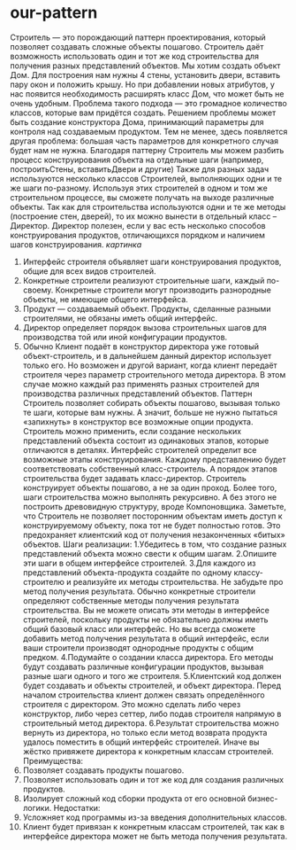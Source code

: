 # our-pattern
Строитель — это порождающий паттерн проектирования, который позволяет создавать сложные объекты пошагово. Строитель даёт возможность использовать один и тот же код строительства для получения разных представлений объектов.
Мы хотим создать объект Дом. Для построения нам нужны 4 стены, установить двери, вставить пару окон и положить крышу. Но при добавлении новых атрибутов, у нас появится необходимость расширять класс Дом, что может быть не очень удобным. Проблема такого подхода — это громадное количество классов, которые вам придётся создать.
Решением проблемы может быть создание конструктора Дома, принимающий параметры для контроля над создаваемым продуктом. Тем не менее, здесь появляется другая проблема: большая часть параметров для конкретного случая будет нам не нужна.
Благодаря паттерну Строитель мы можем разбить процесс конструирования объекта на отдельные шаги (например, построитьСтены, вставитьДвери и другие)
Также для разных задач используются несколько классов Строителей, выполняющих одни и те же шаги по-разному. Используя этих строителей в одном и том же строительном процессе, вы сможете получать на выходе различные объекты.
Так как для строительства используются одни и те же методы (построение стен, дверей), то их можно вынести в отдельный класс – Директор. Директор полезен, если у вас есть несколько способов конструирования продуктов, отличающихся порядком и наличием шагов конструирования.
*картинка*
1. Интерфейс строителя объявляет шаги конструирования продуктов, общие для всех видов строителей.
2. Конкретные строители реализуют строительные шаги, каждый по-своему. Конкретные строители могут производить разнородные объекты, не имеющие общего интерфейса.
3. Продукт — создаваемый объект. Продукты, сделанные разными строителями, не обязаны иметь общий интерфейс.
4. Директор определяет порядок вызова строительных шагов для производства той или иной конфигурации продуктов.
5. Обычно Клиент подаёт в конструктор директора уже готовый объект-строитель, и в дальнейшем данный директор использует только его. Но возможен и другой вариант, когда клиент передаёт строителя через параметр строительного метода директора. В этом случае можно каждый раз применять разных строителей для производства различных представлений объектов.
Паттерн Строитель позволяет собирать объекты пошагово, вызывая только те шаги, которые вам нужны. А значит, больше не нужно пытаться «запихнуть» в конструктор все возможные опции продукта.
Строитель можно применить, если создание нескольких представлений объекта состоит из одинаковых этапов, которые отличаются в деталях.
Интерфейс строителей определит все возможные этапы конструирования. Каждому представлению будет соответствовать собственный класс-строитель. А порядок этапов строительства будет задавать класс-директор.
Строитель конструирует объекты пошагово, а не за один проход. Более того, шаги строительства можно выполнять рекурсивно. А без этого не построить древовидную структуру, вроде Компоновщика.
Заметьте, что Строитель не позволяет посторонним объектам иметь доступ к конструируемому объекту, пока тот не будет полностью готов. Это предохраняет клиентский код от получения незаконченных «битых» объектов.
Шаги реализации:
1.Убедитесь в том, что создание разных представлений объекта можно свести к общим шагам.
2.Опишите эти шаги в общем интерфейсе строителей.
3.Для каждого из представлений объекта-продукта создайте по одному классу-строителю и реализуйте их методы строительства.
Не забудьте про метод получения результата. Обычно конкретные строители определяют собственные методы получения результата строительства. Вы не можете описать эти методы в интерфейсе строителей, поскольку продукты не обязательно должны иметь общий базовый класс или интерфейс. Но вы всегда сможете добавить метод получения результата в общий интерфейс, если ваши строители производят однородные продукты с общим предком.
4.Подумайте о создании класса директора. Его методы будут создавать различные конфигурации продуктов, вызывая разные шаги одного и того же строителя.
5.Клиентский код должен будет создавать и объекты строителей, и объект директора. Перед началом строительства клиент должен связать определённого строителя с директором. Это можно сделать либо через конструктор, либо через сеттер, либо подав строителя напрямую в строительный метод директора.
6.Результат строительства можно вернуть из директора, но только если метод возврата продукта удалось поместить в общий интерфейс строителей. Иначе вы жёстко привяжете директора к конкретным классам строителей.
Преимущества:
1. Позволяет создавать продукты пошагово.
2. Позволяет использовать один и тот же код для создания различных продуктов.
3. Изолирует сложный код сборки продукта от его основной бизнес-логики.
Недостатки:
1. Усложняет код программы из-за введения дополнительных классов.
2. Клиент будет привязан к конкретным классам строителей, так как в интерфейсе директора может не быть метода получения результата.